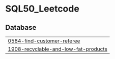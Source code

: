 # SQL50_Leetcode

<!---LeetCode Topics Start-->
## Database
|  |
| ------- |
| [0584-find-customer-referee](https://github.com/rabbiya987/SQL50_Leetcode/tree/master/0584-find-customer-referee) |
| [1908-recyclable-and-low-fat-products](https://github.com/rabbiya987/SQL50_Leetcode/tree/master/1908-recyclable-and-low-fat-products) |
<!---LeetCode Topics End-->
